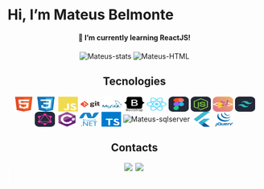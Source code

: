 
#  Hi, I’m Mateus Belmonte

<h4 align="center">🌱 I’m currently learning ReactJS!</h4>


 
<div align="center" gap="5px">
 <img align="center" alt="Mateus-stats" src="https://github-readme-stats-sigma-five.vercel.app/api?username=Mateus1508&show_icons=true&theme=transparent">
 <img align="center" alt="Mateus-HTML" src="https://github-readme-stats-sigma-five.vercel.app/api/top-langs/?username=Mateus1508&layout=compact">
</div>

 <h2 align="center" >Tecnologies</h2>
<div align="center">
 <img align="center" alt="Mateus-HTML" height="30" width="40" src="https://github.com/devicons/devicon/blob/master/icons/html5/html5-original.svg">
 <img align="center" alt="Mateus-CSS" height="30" width="40" src="https://raw.githubusercontent.com/devicons/devicon/master/icons/css3/css3-original.svg">
 <img align="center" alt="Mateus-JS" height="30" width="40" src="https://raw.githubusercontent.com/devicons/devicon/master/icons/javascript/javascript-plain.svg">
 <img align="center" alt="Mateus-git" height="30" width="40" src="https://github.com/devicons/devicon/blob/master/icons/git/git-original-wordmark.svg">
 <img align="center" alt="Mateus-mysql" height="30" width="40" src="https://github.com/devicons/devicon/blob/master/icons/mysql/mysql-plain-wordmark.svg">
 <img align="center" alt="Mateus-bootstrap" height="30" width="40" src="https://github.com/devicons/devicon/blob/master/icons/bootstrap/bootstrap-plain-wordmark.svg">
 <img align="center" alt="Mateus-react" height="30" width="40" src="https://github.com/devicons/devicon/blob/master/icons/react/react-original.svg">
 <img align="center" alt="Mateus-figma" height="30" width="40" src="https://github.com/tandpfun/skill-icons/blob/main/icons/Figma-Dark.svg">
 <img align="center" alt="Mateus-node" height="30" width="40" src="https://github.com/tandpfun/skill-icons/blob/main/icons/NodeJS-Dark.svg">
 <img align="center" alt="Mateus-styled-omponents" height="30" width="40" src="https://github.com/tandpfun/skill-icons/blob/main/icons/StyledComponents.svg">
 <img align="center" alt="Mateus-tailwindcss" height="30" width="40" src="https://github.com/tandpfun/skill-icons/blob/main/icons/TailwindCSS-Dark.svg">
 <img align="center" alt="Mateus-graphQL" height="30" width="40" src="https://github.com/tandpfun/skill-icons/blob/main/icons/GraphQL-Dark.svg">
 <img align="center" alt="Mateus-csharp" height="30" width="40" src="https://github.com/devicons/devicon/blob/master/icons/csharp/csharp-original.svg">
 <img align="center" alt="Mateus-dotnet" height="30" width="40" src="https://github.com/devicons/devicon/blob/master/icons/dot-net/dot-net-plain-wordmark.svg">
 <img align="center" alt="Mateus-typescript" height="30" width="40" src="https://github.com/devicons/devicon/blob/master/icons/typescript/typescript-original.svg">
 <img align="center" alt="Mateus-sqlserver" height="30" width="40" src="https://github.com/devicons/devicon/blob/master/icons/microsoftsqlserver/microsoftsqlserver-    plain-wordmark.svg">
 <img align="center" alt="Mateus-sqlserver" height="30" width="40" src="https://github.com/devicons/devicon/blob/master/icons/flutter/flutter-original.svg">
 <img align="center" alt="Mateus-sqlserver" height="30" width="40" src="https://github.com/devicons/devicon/blob/master/icons/jquery/jquery-plain-wordmark.svg">
</div>

<h2 align="center">Contacts</h2>
<div align="center">
<a align="center" href="https://www.linkedin.com/in/mateus-belmonte-64b6b11a3/" target="_blank"><img src="https://img.shields.io/badge/-LinkedIn-%230077B5?style=for-the-badge&logo=linkedin&logoColor=white" target="_blank" rel="noopener noreferer"></a>
 <a align="center" href="https://mateusbelmonte.netlify.app" target="_blank" rel="noopener noreferer" style="padding: 2px; background: #fff;"><img src="https://img.shields.io/badge/perfil%20-%23323330.svg?&style=for-the-badge&logo=perfil&logoColor=black&col"</a>
 </div>
